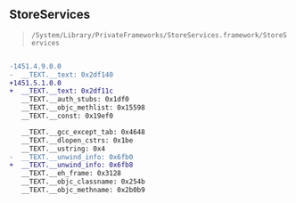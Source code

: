 ## StoreServices

> `/System/Library/PrivateFrameworks/StoreServices.framework/StoreServices`

```diff

-1451.4.9.0.0
-  __TEXT.__text: 0x2df140
+1451.5.1.0.0
+  __TEXT.__text: 0x2df11c
   __TEXT.__auth_stubs: 0x1df0
   __TEXT.__objc_methlist: 0x15598
   __TEXT.__const: 0x19ef0

   __TEXT.__gcc_except_tab: 0x4648
   __TEXT.__dlopen_cstrs: 0x1be
   __TEXT.__ustring: 0x4
-  __TEXT.__unwind_info: 0x6fb0
+  __TEXT.__unwind_info: 0x6fb8
   __TEXT.__eh_frame: 0x3128
   __TEXT.__objc_classname: 0x254b
   __TEXT.__objc_methname: 0x2b0b9

```
